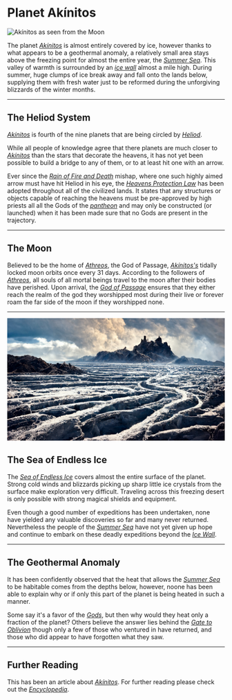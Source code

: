 # Planet Akínitos

![Akínitos as seen from the Moon](./images/img004.png)

The planet [*Akínitos*](./glossary.md#akínitos) is almost entirely covered by ice, however thanks to what appears to be a geothermal anomaly, a relatively small area stays above the freezing point for almost the entire year, the [*Summer Sea*](./glossary.md#summer-sea). This valley of warmth is surrounded by an [*ice wall*](./glossary.md#ice-wall) almost a mile high. During summer, huge clumps of ice break away and fall onto the lands below, supplying them with fresh water just to be reformed during the unforgiving blizzards of the winter months.

---

## The Heliod System
[*Akínitos*](./glossary.md#akínitos) is fourth of the nine planets that are being circled by [*Heliod*](./glossary.md#heliod). 

While all people of knowledge agree that there planets are much closer to [*Akínitos*](./glossary.md#akínitos) than the stars that decorate the heavens, it has not yet been possible to build a bridge to any of them, or to at least hit one with an arrow.

Ever since the [*Rain of Fire and Death*](./glossary.md#days-of-rain-of-fire-and-death) mishap, where one such highly aimed arrow must have hit Heliod in his eye, the [*Heavens Protection Law*](./glossary.md#heavens-protection-law) has been adopted throughout all of the civilized lands. It states that any structures or objects capable of reaching the heavens must be pre-approved by high priests all all the Gods of the [*pantheon*](./glossary.md#pantheon) and may only be constructed (or launched) when it has been made sure that no Gods are present in the trajectory.

---

## The Moon

Believed to be the home of [*Athreos*](./glossary.md#athreos), the God of Passage, [*Akínitos's*](./glossary.md#akínitos) tidally locked moon orbits once every 31 days. According to the followers of [*Athreos*](./glossary.md#athreos), all souls of all mortal beings travel to the moon after their bodies have perished. Upon arrival, the [*God of Passage*](glossary.md#athreos) ensures that they either reach the realm of the god they worshipped most during their live or forever roam the far side of the moon if they worshipped none.

---

![Beyond the Ice Wall](./images/img005.png)

## The Sea of Endless Ice

The [*Sea of Endless Ice*](./glossary.md#sea-of-endless-ice) covers almost the entire surface of the planet. Strong cold winds and blizzards picking up sharp little ice crystals from the surface make exploration very difficult. Traveling across this freezing desert is only possible with strong magical shields and equipment.

Even though a good number of expeditions has been undertaken, none have yielded any valuable discoveries so far and many never returned. Nevertheless the people of the [*Summer Sea*](./glossary.md#summer-sea) have not yet given up hope and continue to embark on these deadly expeditions beyond the [*Ice Wall*](./glossary.md#ice-wall).

---

## The Geothermal Anomaly

It has been confidently observed that the heat that allows the [*Summer Sea*](./glossary.md#summer-sea) to be habitable comes from the depths below, however, noone has been able to explain why or if only this part of the planet is being heated in such a manner.

Some say it's a favor of the [*Gods*](./glossary.md#pantheon), but then why would they heat only a fraction of the planet? Others believe the answer lies behind the [*Gate to Oblivion*](./glossary.md#gate-to-oblivion) though only a few of those who ventured in have returned, and those who did appear to have forgotten what they saw.

---
## Further Reading
This has been an article about [*Akínitos*](./glossary.md#akínitos). For further reading please check out the [*Encyclopedia*](./index.md).